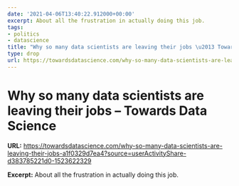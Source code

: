 ```yaml
---
date: '2021-04-06T13:40:22.912000+00:00'
excerpt: About all the frustration in actually doing this job.
tags:
- politics
- datascience
title: "Why so many data scientists are leaving their jobs \u2013 Towards Data Science"
type: drop
url: https://towardsdatascience.com/why-so-many-data-scientists-are-leaving-their-jobs-a1f0329d7ea4?source=userActivityShare-d383785221d0-1523622329
---
```


# Why so many data scientists are leaving their jobs – Towards Data Science

**URL:** https://towardsdatascience.com/why-so-many-data-scientists-are-leaving-their-jobs-a1f0329d7ea4?source=userActivityShare-d383785221d0-1523622329

**Excerpt:** About all the frustration in actually doing this job.
